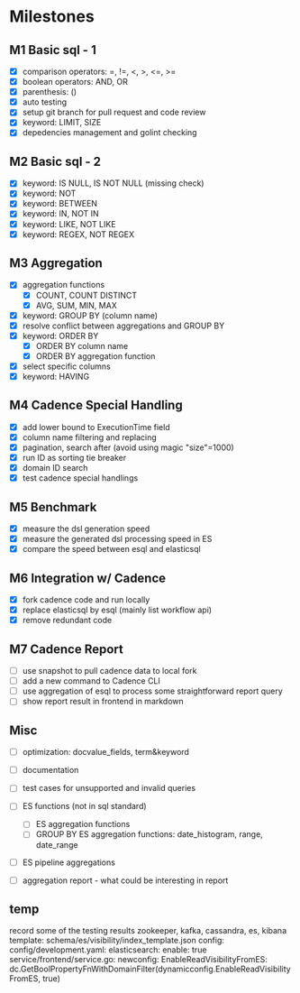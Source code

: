 
# Milestones

## M1 Basic sql - 1
- [x] comparison operators: =, !=, <, >, <=, >=
- [x] boolean operators: AND, OR
- [x] parenthesis: ()
- [x] auto testing
- [x] setup git branch for pull request and code review
- [x] keyword: LIMIT, SIZE
- [x] depedencies management and golint checking

## M2 Basic sql - 2
- [x] keyword: IS NULL, IS NOT NULL (missing check)
- [x] keyword: NOT
- [x] keyword: BETWEEN
- [x] keyword: IN, NOT IN
- [x] keyword: LIKE, NOT LIKE
- [x] keyword: REGEX, NOT REGEX

## M3 Aggregation
- [x] aggregation functions
    - [x] COUNT, COUNT DISTINCT
    - [x] AVG, SUM, MIN, MAX
- [x] keyword: GROUP BY (column name)
- [x] resolve conflict between aggregations and GROUP BY
- [x] keyword: ORDER BY
    - [x] ORDER BY column name
    - [x] ORDER BY aggregation function
- [x] select specific columns
- [x] keyword: HAVING

## M4 Cadence Special Handling
- [x] add lower bound to ExecutionTime field
- [x] column name filtering and replacing
- [x] pagination, search after (avoid using magic "size"=1000)
- [x] run ID as sorting tie breaker
- [x] domain ID search
- [x] test cadence special handlings

## M5 Benchmark
- [x] measure the dsl generation speed
- [x] measure the generated dsl processing speed in ES
- [x] compare the speed between esql and elasticsql

## M6 Integration w/ Cadence
- [x] fork cadence code and run locally
- [x] replace elasticsql by esql (mainly list workflow api)
- [x] remove redundant code

## M7 Cadence Report
- [ ] use snapshot to pull cadence data to local fork
- [ ] add a new command to Cadence CLI
- [ ] use aggregation of esql to process some straightforward report query
- [ ] show report result in frontend in markdown

## Misc
- [ ] optimization: docvalue_fields, term&keyword
- [ ] documentation
- [ ] test cases for unsupported and invalid queries
- [ ] ES functions (not in sql standard)
    - [ ] ES aggregation functions
    - [ ] GROUP BY ES aggregation functions: date_histogram, range, date_range
- [ ] ES pipeline aggregations
- [ ] aggregation report - what could be interesting in report


## temp
record some of the testing results
zookeeper, kafka, cassandra, es, kibana
template: schema/es/visibility/index_template.json
config:
    config/development.yaml: elasticsearch:
                             enable: true
    service/frontend/service.go: newconfig: EnableReadVisibilityFromES:          dc.GetBoolPropertyFnWithDomainFilter(dynamicconfig.EnableReadVisibilityFromES, true)



